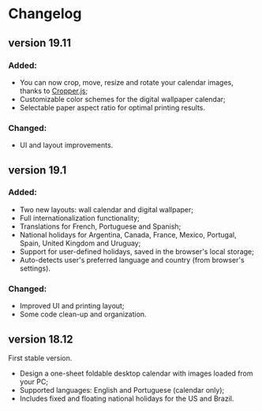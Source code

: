 Changelog
=========

## version 19.11

### Added:

+ You can now crop, move, resize and rotate your calendar images, thanks to [Cropper.js](https://github.com/fengyuanchen/cropperjs);
+ Customizable color schemes for the digital wallpaper calendar;
+ Selectable paper aspect ratio for optimal printing results.

### Changed:

+ UI and layout improvements.


## version 19.1

### Added:

+ Two new layouts: wall calendar and digital wallpaper;
+ Full internationalization functionality;
+ Translations for French, Portuguese and Spanish;
+ National holidays for Argentina, Canada, France, Mexico, Portugal, Spain, United Kingdom and Uruguay;
+ Support for user-defined holidays, saved in the browser's local storage;
+ Auto-detects user's preferred language and country (from browser's settings).

### Changed:

+ Improved UI and printing layout;
+ Some code clean-up and organization.


## version 18.12

First stable version.

+ Design a one-sheet foldable desktop calendar with images loaded from your PC;
+ Supported languages: English and Portuguese (calendar only);
+ Includes fixed and floating national holidays for the US and Brazil.

